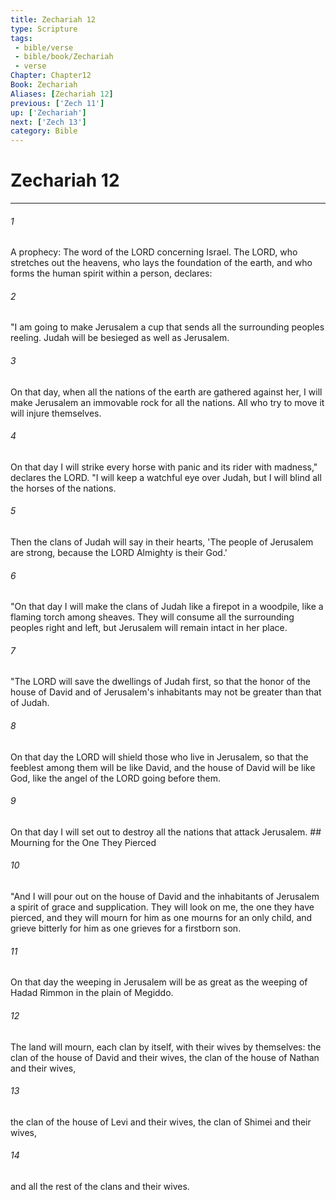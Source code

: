 ```yaml
---
title: Zechariah 12
type: Scripture
tags:
 - bible/verse
 - bible/book/Zechariah
 - verse
Chapter: Chapter12
Book: Zechariah
Aliases: [Zechariah 12]
previous: ['Zech 11']
up: ['Zechariah']
next: ['Zech 13']
category: Bible
---
```

# Zechariah 12

***


###### 1 
A prophecy: The word of the LORD concerning Israel. The LORD, who stretches out the heavens, who lays the foundation of the earth, and who forms the human spirit within a person, declares: 

###### 2 
"I am going to make Jerusalem a cup that sends all the surrounding peoples reeling. Judah will be besieged as well as Jerusalem. 

###### 3 
On that day, when all the nations of the earth are gathered against her, I will make Jerusalem an immovable rock for all the nations. All who try to move it will injure themselves. 

###### 4 
On that day I will strike every horse with panic and its rider with madness," declares the LORD. "I will keep a watchful eye over Judah, but I will blind all the horses of the nations. 

###### 5 
Then the clans of Judah will say in their hearts, 'The people of Jerusalem are strong, because the LORD Almighty is their God.' 

###### 6 
"On that day I will make the clans of Judah like a firepot in a woodpile, like a flaming torch among sheaves. They will consume all the surrounding peoples right and left, but Jerusalem will remain intact in her place. 

###### 7 
"The LORD will save the dwellings of Judah first, so that the honor of the house of David and of Jerusalem's inhabitants may not be greater than that of Judah. 

###### 8 
On that day the LORD will shield those who live in Jerusalem, so that the feeblest among them will be like David, and the house of David will be like God, like the angel of the LORD going before them. 

###### 9 
On that day I will set out to destroy all the nations that attack Jerusalem. ## Mourning for the One They Pierced 

###### 10 
"And I will pour out on the house of David and the inhabitants of Jerusalem a spirit of grace and supplication. They will look on me, the one they have pierced, and they will mourn for him as one mourns for an only child, and grieve bitterly for him as one grieves for a firstborn son. 

###### 11 
On that day the weeping in Jerusalem will be as great as the weeping of Hadad Rimmon in the plain of Megiddo. 

###### 12 
The land will mourn, each clan by itself, with their wives by themselves: the clan of the house of David and their wives, the clan of the house of Nathan and their wives, 

###### 13 
the clan of the house of Levi and their wives, the clan of Shimei and their wives, 

###### 14 
and all the rest of the clans and their wives. 
